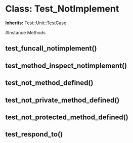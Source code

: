 # Class: Test_NotImplement
**Inherits:** Test::Unit::TestCase
    




#Instance Methods
## test_funcall_notimplement() [](#method-i-test_funcall_notimplement)

## test_method_inspect_notimplement() [](#method-i-test_method_inspect_notimplement)

## test_not_method_defined() [](#method-i-test_not_method_defined)

## test_not_private_method_defined() [](#method-i-test_not_private_method_defined)

## test_not_protected_method_defined() [](#method-i-test_not_protected_method_defined)

## test_respond_to() [](#method-i-test_respond_to)

